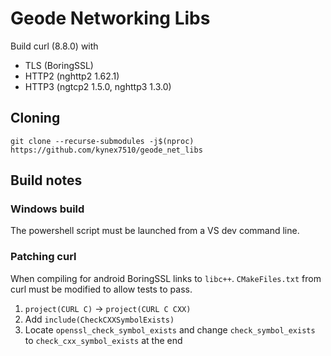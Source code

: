 # Geode Networking Libs

Build curl (8.8.0) with
- TLS (BoringSSL)
- HTTP2 (nghttp2 1.62.1)
- HTTP3 (ngtcp2 1.5.0, nghttp3 1.3.0)

## Cloning

```
git clone --recurse-submodules -j$(nproc) https://github.com/kynex7510/geode_net_libs
```

## Build notes

### Windows build

The powershell script must be launched from a VS dev command line.

### Patching curl

When compiling for android BoringSSL links to `libc++`. `CMakeFiles.txt` from curl must be modified to allow tests to pass.

1. `project(CURL C)` -> `project(CURL C CXX)`
2. Add `include(CheckCXXSymbolExists)`
3. Locate `openssl_check_symbol_exists` and change `check_symbol_exists` to `check_cxx_symbol_exists` at the end